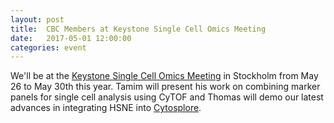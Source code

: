 ```yaml
---
layout: post
title:  CBC Members at Keystone Single Cell Omics Meeting
date:   2017-05-01 12:00:00
categories: event
---
```

We'll be at the [Keystone Single Cell Omics Meeting](https://www.keystonesymposia.org/17E3) in Stockholm from May 26 to May 30th this year. Tamim will present his work on combining marker panels for single cell analysis using CyTOF and Thomas will demo our latest advances in integrating HSNE into [Cytosplore](http://www.cytosplore.org).